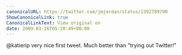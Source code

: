 ```yaml
---
canonicalURL: https://twitter.com/jmjordan/status/1392789790
ShowCanonicalLink: true
CanonicalLinkText: View original on
date: 2009-03-26T05:20:49+00:00
---
```

@katierip very nice first tweet. Much better than "trying out Twitter!"